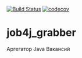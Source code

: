 [![Build Status](https://travis-ci.org/AMKir1/junior.svg?branch=master)](https://travis-ci.org/AMKir1/junior)
[![codecov](https://codecov.io/gh/AMKir1/junior/branch/master/graph/badge.svg)](https://codecov.io/gh/AMKir1/junior)

# job4j_grabber
Аргегатор Java Вакансий
